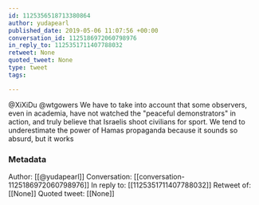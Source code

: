 ```yaml
---
id: 1125356518713380864
author: yudapearl
published_date: 2019-05-06 11:07:56 +00:00
conversation_id: 1125186972060798976
in_reply_to: 1125351711407788032
retweet: None
quoted_tweet: None
type: tweet
tags:

---
```


@XiXiDu @wtgowers We have to take into account that some observers, even in academia, have not watched the "peaceful demonstrators" in action, and truly believe that Israelis shoot civilians for sport. We tend to underestimate the power of Hamas propaganda because it sounds so absurd, but it works

### Metadata

Author: [[@yudapearl]]
Conversation: [[conversation-1125186972060798976]]
In reply to: [[1125351711407788032]]
Retweet of: [[None]]
Quoted tweet: [[None]]
